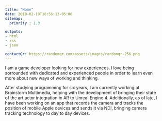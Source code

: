 ```yaml
---
title: "Home"
date: 2018-02-10T18:56:13-05:00
sitemap:
  priority : 1.0

outputs:
- html
- rss
- json

contactQr: https://randomqr.com/assets/images/randomqr-256.png
---
```

I am a game developer looking for new experiences. I love being sorrounded with dedicated and experienced people in order to learn even more about new ways of working and thinking.

After studying programming for six years, I am currently working at Brainstorm Multimedia, helping with the development of bringing their state of the art actor integration in AR to Unreal Engine 4. Additionally, as of late, I have been working on an app that records the camera and tracks the position of mobile Apple devices and sends it via NDI, bringing camera tracking technology to day to day devices.
